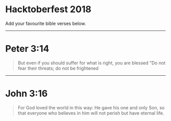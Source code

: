 # Hacktoberfest 2018 

Add your favourite bible verses below.

----

# Peter 3:14
>But even if you should suffer for what is right, you are blessed "Do not fear their threats; do not be frightened
----

# John 3:16
>For God loved the world in this way: He gave his one and only Son, so that everyone who believes in him will not perish but have eternal life.
